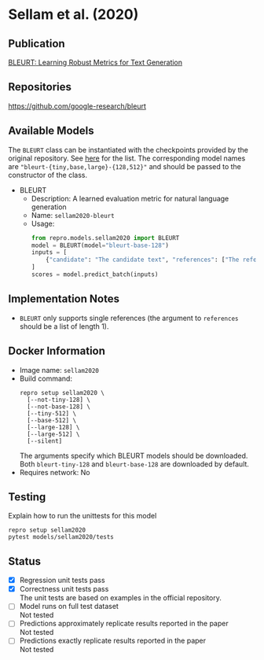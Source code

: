 # Sellam et al. (2020)

## Publication
[BLEURT: Learning Robust Metrics for Text Generation](https://arxiv.org/abs/2004.04696)

## Repositories
https://github.com/google-research/bleurt

## Available Models
The `BLEURT` class can be instantiated with the checkpoints provided by the original repository.
See [here](https://github.com/google-research/bleurt/blob/master/checkpoints.md) for the list.
The corresponding model names are `"bleurt-{tiny,base,large}-{128,512}"` and should be passed to the constructor of the class.

- BLEURT
  - Description: A learned evaluation metric for natural language generation
  - Name: `sellam2020-bleurt`
  - Usage:
    ```python
    from repro.models.sellam2020 import BLEURT
    model = BLEURT(model="bleurt-base-128")
    inputs = [
        {"candidate": "The candidate text", "references": ["The reference"]}
    ]
    scores = model.predict_batch(inputs)
    ```
    
## Implementation Notes
- `BLEURT` only supports single references (the argument to `references` should be a list of length 1).
    
## Docker Information
- Image name: `sellam2020`
- Build command:
  ```shell script
  repro setup sellam2020 \
    [--not-tiny-128] \
    [--not-base-128] \
    [--tiny-512] \
    [--base-512] \
    [--large-128] \
    [--large-512] \
    [--silent]
  ```
  The arguments specify which BLEURT models should be downloaded.
  Both `bleurt-tiny-128` and `bleurt-base-128` are downloaded by default.
- Requires network: No
  
## Testing
Explain how to run the unittests for this model
```shell script
repro setup sellam2020
pytest models/sellam2020/tests
```

## Status
- [x] Regression unit tests pass  
- [x] Correctness unit tests pass  
The unit tests are based on examples in the official repository.
- [ ] Model runs on full test dataset  
Not tested
- [ ] Predictions approximately replicate results reported in the paper  
Not tested
- [ ] Predictions exactly replicate results reported in the paper  
Not tested